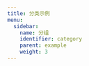 ```yaml
---
title: 分类示例
menu:
  sidebar:
    name: 分组
    identifier: category
    parent: example
    weight: 3
---
```

